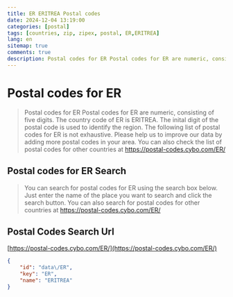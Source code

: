 ```yaml
---
title: ER ERITREA Postal codes 
date: 2024-12-04 13:19:00
categories: [postal]
tags: [countries, zip, zipex, postal, ER,ERITREA]
lang: en
sitemap: true
comments: true
description: Postal codes for ER Postal codes for ER are numeric, consisting of five digits. The country code of ER is ERITREA. The inital digit of the postal code is used to identify the region. The following list of postal codes for ER is not exhaustive. Please help us to improve our data by adding more postal codes in your area. You can also check the list of postal codes for other countries at https://postal-codes.cybo.com/ER/
---
```


# Postal codes for ER
> Postal codes for ER Postal codes for ER are numeric, consisting of five digits. The country code of ER is ERITREA. The inital digit of the postal code is used to identify the region. The following list of postal codes for ER is not exhaustive. Please help us to improve our data by adding more postal codes in your area. You can also check the list of postal codes for other countries at https://postal-codes.cybo.com/ER/

## Postal codes for ER Search 
> You can search for postal codes for ER using the search box below. Just enter the name of the place you want to search and click the search button. You can also search for postal codes for other countries at https://postal-codes.cybo.com/ER/

## Postal Codes Search Url

[https://postal-codes.cybo.com/ER/](https://postal-codes.cybo.com/ER/)
```json
{
    "id": "data\/ER",
    "key": "ER",
    "name": "ERITREA"
}
```
